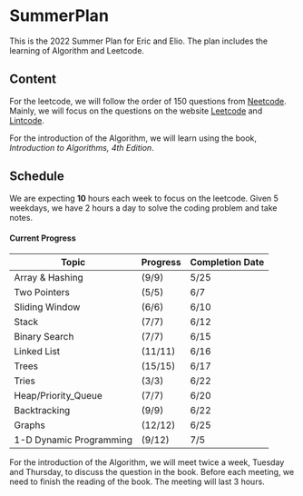 # SummerPlan

This is the 2022 Summer Plan for Eric and Elio. The plan includes the learning of Algorithm and Leetcode.

## Content

For the leetcode, we will follow the order of 150 questions from [Neetcode](https://neetcode.io/). Mainly, we will focus on the questions on the website [Leetcode](https://leetcode.com/) and [Lintcode](https://www.lintcode.com/).

For the introduction of the Algorithm, we will learn using the book, *Introduction to Algorithms, 4th Edition*.

## Schedule



We are expecting **10** hours each week to focus on the leetcode. Given 5 weekdays, we have 2 hours a day to solve the coding problem and take notes.

#### Current Progress

| Topic                   | Progress | Completion Date |
| ----------------------- | -------- | --------------- |
| Array & Hashing         | (9/9)    | 5/25            |
| Two Pointers            | (5/5)    | 6/7             |
| Sliding Window          | (6/6)    | 6/10            |
| Stack                   | (7/7)    | 6/12            |
| Binary Search           | (7/7)    | 6/15            |
| Linked List             | (11/11)  | 6/16            |
| Trees                   | (15/15)  | 6/17            |
| Tries                   | (3/3)    | 6/22            |
| Heap/Priority_Queue     | (7/7)    | 6/20            |
| Backtracking            | (9/9)    | 6/22            |
| Graphs                  | (12/12)  | 6/25            |
| 1-D Dynamic Programming | (9/12)   | 7/5             |

For the introduction of the Algorithm, we will meet twice a week, Tuesday and Thursday, to discuss the question in the book. Before each meeting, we need to finish the reading of the book. The meeting will last 3 hours.

